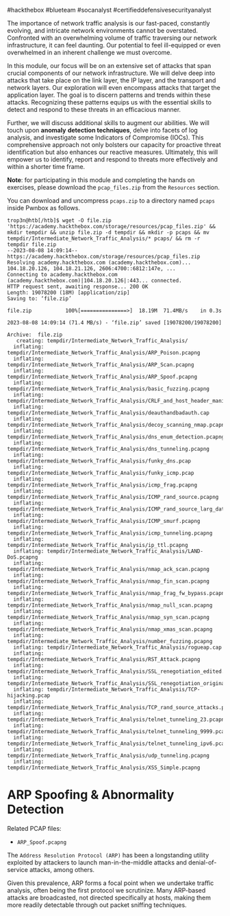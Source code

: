 #hackthebox #blueteam #socanalyst #certifieddefensivesecurityanalyst 

The importance of network traffic analysis is our fast-paced, constantly evolving, and intricate network environments cannot be overstated. Confronted with an overwhelming volume of traffic traversing our network infrastructure, it can feel daunting. Our potential to feel ill-equipped or even overwhelmed in an inherent challenge we must overcome.

In this module, our focus will be on an extensive set of attacks that span crucial components of our network infrastructure. We will delve deep into attacks that take place on the link layer, the IP layer, and the transport and network layers. Our exploration will even encompass attacks that target the application layer. The goal is to discern patterns and trends within these attacks. Recognizing these patterns equips us with the essential skills to detect and respond to these threats in an efficacious manner.

Further, we will discuss additional skills to augment our abilities. We will touch upon **anomaly**
**detection techniques**, delve into facets of log analysis, and investigate some Indicators of Compromise (IOCs). This comprehensive approach not only bolsters our capacity for proactive threat identification but also enhances our reactive measures. Ultimately, this will empower us to identify, report and respond to threats more effectively and within a shorter time frame.

**Note**: for participating in this module and completing the hands on exercises, please download the `pcap_files.zip` from the `Resources` section.

You can download and uncompress `pcaps.zip` to a directory named `pcaps` inside Pwnbox as follows.

```shell
trop3n@htb[/htb]$ wget -O file.zip 'https://academy.hackthebox.com/storage/resources/pcap_files.zip' && mkdir tempdir && unzip file.zip -d tempdir && mkdir -p pcaps && mv tempdir/Intermediate_Network_Traffic_Analysis/* pcaps/ && rm -r tempdir file.zip
--2023-08-08 14:09:14--  https://academy.hackthebox.com/storage/resources/pcap_files.zip
Resolving academy.hackthebox.com (academy.hackthebox.com)... 104.18.20.126, 104.18.21.126, 2606:4700::6812:147e, ...
Connecting to academy.hackthebox.com (academy.hackthebox.com)|104.18.20.126|:443... connected.
HTTP request sent, awaiting response... 200 OK
Length: 19078200 (18M) [application/zip]
Saving to: ‘file.zip’

file.zip           100%[===============>]  18.19M  71.4MB/s    in 0.3s    

2023-08-08 14:09:14 (71.4 MB/s) - ‘file.zip’ saved [19078200/19078200]

Archive:  file.zip
   creating: tempdir/Intermediate_Network_Traffic_Analysis/
  inflating: tempdir/Intermediate_Network_Traffic_Analysis/ARP_Poison.pcapng  
  inflating: tempdir/Intermediate_Network_Traffic_Analysis/ARP_Scan.pcapng  
  inflating: tempdir/Intermediate_Network_Traffic_Analysis/ARP_Spoof.pcapng  
  inflating: tempdir/Intermediate_Network_Traffic_Analysis/basic_fuzzing.pcapng  
  inflating: tempdir/Intermediate_Network_Traffic_Analysis/CRLF_and_host_header_manipulation.pcapng  
  inflating: tempdir/Intermediate_Network_Traffic_Analysis/deauthandbadauth.cap  
  inflating: tempdir/Intermediate_Network_Traffic_Analysis/decoy_scanning_nmap.pcapng  
  inflating: tempdir/Intermediate_Network_Traffic_Analysis/dns_enum_detection.pcapng  
  inflating: tempdir/Intermediate_Network_Traffic_Analysis/dns_tunneling.pcapng  
  inflating: tempdir/Intermediate_Network_Traffic_Analysis/funky_dns.pcap  
  inflating: tempdir/Intermediate_Network_Traffic_Analysis/funky_icmp.pcap  
  inflating: tempdir/Intermediate_Network_Traffic_Analysis/icmp_frag.pcapng  
  inflating: tempdir/Intermediate_Network_Traffic_Analysis/ICMP_rand_source.pcapng  
  inflating: tempdir/Intermediate_Network_Traffic_Analysis/ICMP_rand_source_larg_data.pcapng  
  inflating: tempdir/Intermediate_Network_Traffic_Analysis/ICMP_smurf.pcapng  
  inflating: tempdir/Intermediate_Network_Traffic_Analysis/icmp_tunneling.pcapng  
  inflating: tempdir/Intermediate_Network_Traffic_Analysis/ip_ttl.pcapng  
  inflating: tempdir/Intermediate_Network_Traffic_Analysis/LAND-DoS.pcapng  
  inflating: tempdir/Intermediate_Network_Traffic_Analysis/nmap_ack_scan.pcapng  
  inflating: tempdir/Intermediate_Network_Traffic_Analysis/nmap_fin_scan.pcapng  
  inflating: tempdir/Intermediate_Network_Traffic_Analysis/nmap_frag_fw_bypass.pcapng  
  inflating: tempdir/Intermediate_Network_Traffic_Analysis/nmap_null_scan.pcapng  
  inflating: tempdir/Intermediate_Network_Traffic_Analysis/nmap_syn_scan.pcapng  
  inflating: tempdir/Intermediate_Network_Traffic_Analysis/nmap_xmas_scan.pcapng  
  inflating: tempdir/Intermediate_Network_Traffic_Analysis/number_fuzzing.pcapng  
  inflating: tempdir/Intermediate_Network_Traffic_Analysis/rogueap.cap  
  inflating: tempdir/Intermediate_Network_Traffic_Analysis/RST_Attack.pcapng  
  inflating: tempdir/Intermediate_Network_Traffic_Analysis/SSL_renegotiation_edited.pcapng  
  inflating: tempdir/Intermediate_Network_Traffic_Analysis/SSL_renegotiation_original.pcap  
  inflating: tempdir/Intermediate_Network_Traffic_Analysis/TCP-hijacking.pcap  
  inflating: tempdir/Intermediate_Network_Traffic_Analysis/TCP_rand_source_attacks.pcapng  
  inflating: tempdir/Intermediate_Network_Traffic_Analysis/telnet_tunneling_23.pcapng  
  inflating: tempdir/Intermediate_Network_Traffic_Analysis/telnet_tunneling_9999.pcapng  
  inflating: tempdir/Intermediate_Network_Traffic_Analysis/telnet_tunneling_ipv6.pcapng  
  inflating: tempdir/Intermediate_Network_Traffic_Analysis/udp_tunneling.pcapng  
  inflating: tempdir/Intermediate_Network_Traffic_Analysis/XSS_Simple.pcapng 
```
# ARP Spoofing & Abnormality Detection

Related PCAP files: 

- `ARP_Spoof.pcapng`

The `Address Resolution Protocol (ARP)` has been a longstanding utility exploited by attackers to launch man-in-the-middle attacks and denial-of-service attacks, among others. 

Given this prevalence, ARP forms a focal point when we undertake traffic analysis, often being the first protocol we scrutinize. Many ARP-based attacks are broadcasted, not directed specifically at hosts, making them more readily detectable through out packet sniffing techniques.

